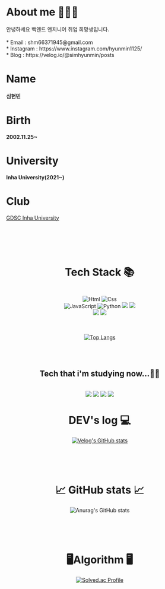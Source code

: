 <div width = "50%">
<h1> About me 🙋🏻‍♂️</h1>
  안녕하세요 백엔드 엔지니어 취업 희망생입니다.
  <br>
  <br>
  * Email : shm66371945@gmail.com
  <br>
  * Instagram : https://www.instagram.com/hyunmin1125/
  <br>
  * Blog : https://velog.io/@simhyunmin/posts
  <br>
<div style="display: inline-block;">
  <div style="display: inline-block;">
  <h1>Name</h1>
  <p><strong>심현민</strong></p>
  <h1>Birth</h1>
  <p><strong>2002.11.25~</strong></p>
  <h1>University</h1>
  <p><strong>Inha University(2021~)</strong></p>
  <h1>Club</h1>  
    
  [GDSC Inha University](https://gdsc.community.dev/inha-university/)
  </div>

</div>
</div>



<div align="center>
  
  ![header](https://capsule-render.vercel.app/api?type=waving&color=60%:000000,100%:79d9f9&height=200&section=header&text=welcome&fontSize=40&fontAlignY=30&fontColor=000000)
    
</div>

<br><br><br>
<h1 align="center">Tech Stack 📚</h1><br>
<div align="center">
  <img alt="Html" src ="https://img.shields.io/badge/HTML5-E34F26.svg?&style=for-the-badge&logo=HTML5&logoColor=white"/>
  <img alt="Css" src ="https://img.shields.io/badge/CSS3-1572B6.svg?&style=for-the-badge&logo=CSS3&logoColor=white"/>
  <br>
  
  <img alt="JavaScript" src ="https://img.shields.io/badge/JavaScriipt-F7DF1E.svg?&style=for-the-badge&logo=JavaScript&logoColor=black"/> 
  <img alt="Python" src ="https://img.shields.io/badge/Python-3776AB.svg?&style=for-the-badge&logo=Python&logoColor=white"/>
  <img src="https://img.shields.io/badge/java-007396?style=for-the-badge&logo=java&logoColor=white">
  <img src="https://img.shields.io/badge/c++-00599C?style=for-the-badge&logo=c%2B%2B&logoColor=white">
  <br>

  <img src="https://img.shields.io/badge/mysql-4479A1?style=for-the-badge&logo=mysql&logoColor=white">
  <img src="https://img.shields.io/badge/mariaDB-003545?style=for-the-badge&logo=mariaDB&logoColor=white">
  <br>
  <br>
  <br>
  
  [![Top Langs](https://github-readme-stats.vercel.app/api/top-langs/?username=simhyunmin&layout=donut-vertical)](https://github.com/simhyunmin/github-readme-stats)
</div>
<br>
<br>

<h2 align="center"><strong>Tech that i'm studying now...✍🏻</strong></h2><br>

<div align="center">
  <img src="https://img.shields.io/badge/spring-6DB33F?style=for-the-badge&logo=spring&logoColor=white">
  <img src="https://img.shields.io/badge/springboot-6DB33F?style=for-the-badge&logo=springboot&logoColor=white">
  <img src="https://img.shields.io/badge/git-F05032?style=for-the-badge&logo=git&logoColor=white">
   <img src="https://img.shields.io/badge/java-007396?style=for-the-badge&logo=java&logoColor=white">
</div>




<h1 align="center"> DEV's log 💻 </h1>

<div align="center">
  
  [![Velog's GitHub stats](https://velog-readme-stats.vercel.app/api?name=simhyunmin&color=)](https://velog.io/@simhyunmin)

</div>

<br><br><br>
<h1 align="center">📈 GitHub stats 📈</h1>
<div align="center">
  
  ![Anurag's GitHub stats](https://github-readme-stats.vercel.app/api?username=simhyunmin&show_icons=true&theme=dracula)
    
</div>
<br><br><br>

<h1 align="center">🖥Algorithm 🖥️</h1>
<div align="center">
  
   [![Solved.ac Profile](http://mazassumnida.wtf/api/v2/generate_badge?boj=jpsim1234)](https://solved.ac/jpsim1234/)
   
</div>
